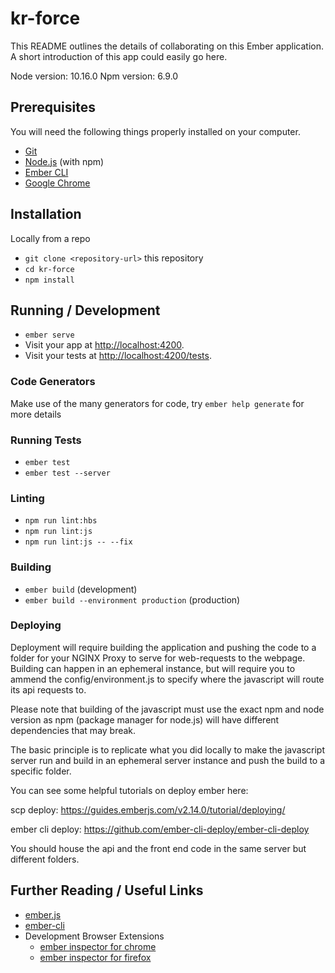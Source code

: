 # kr-force

This README outlines the details of collaborating on this Ember application.
A short introduction of this app could easily go here.

Node version: 10.16.0
Npm version: 6.9.0

## Prerequisites

You will need the following things properly installed on your computer.

- [Git](https://git-scm.com/)
- [Node.js](https://nodejs.org/) (with npm)
- [Ember CLI](https://ember-cli.com/)
- [Google Chrome](https://google.com/chrome/)

## Installation

Locally from a repo

- `git clone <repository-url>` this repository
- `cd kr-force`
- `npm install`

## Running / Development

- `ember serve`
- Visit your app at [http://localhost:4200](http://localhost:4200).
- Visit your tests at [http://localhost:4200/tests](http://localhost:4200/tests).

### Code Generators

Make use of the many generators for code, try `ember help generate` for more details

### Running Tests

- `ember test`
- `ember test --server`

### Linting

- `npm run lint:hbs`
- `npm run lint:js`
- `npm run lint:js -- --fix`

### Building

- `ember build` (development)
- `ember build --environment production` (production)

### Deploying

Deployment will require building the application and pushing the code to a folder for your NGINX Proxy to serve for web-requests to the webpage. Building can happen in an ephemeral instance, but will require you to ammend the config/environment.js to specify where the javascript will route its api requests to.

Please note that building of the javascript must use the exact npm and node version as npm (package manager for node.js) will have different dependencies that may break.

The basic principle is to replicate what you did locally to make the javascript server run and build in an ephemeral server instance and push the build to a specific folder.

You can see some helpful tutorials on deploy ember here:

scp deploy: https://guides.emberjs.com/v2.14.0/tutorial/deploying/

ember cli deploy: https://github.com/ember-cli-deploy/ember-cli-deploy

You should house the api and the front end code in the same server but different folders.

## Further Reading / Useful Links

- [ember.js](https://emberjs.com/)
- [ember-cli](https://ember-cli.com/)
- Development Browser Extensions
  - [ember inspector for chrome](https://chrome.google.com/webstore/detail/ember-inspector/bmdblncegkenkacieihfhpjfppoconhi)
  - [ember inspector for firefox](https://addons.mozilla.org/en-US/firefox/addon/ember-inspector/)
